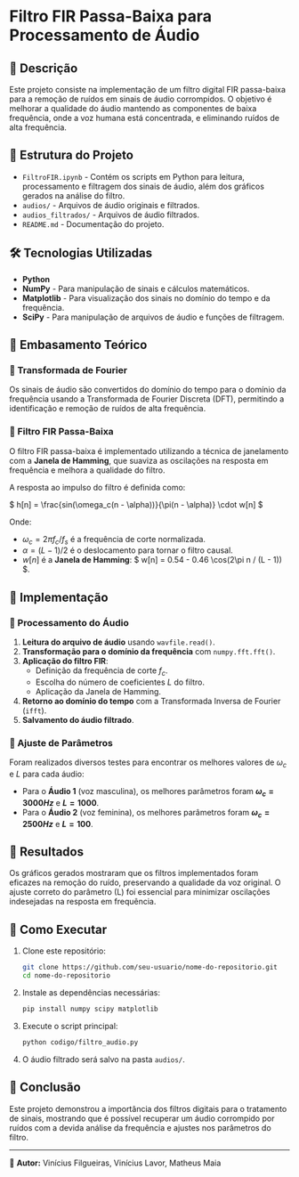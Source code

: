 # Filtro FIR Passa-Baixa para Processamento de Áudio

## 📌 Descrição
Este projeto consiste na implementação de um filtro digital FIR passa-baixa para a remoção de ruídos em sinais de áudio corrompidos. O objetivo é melhorar a qualidade do áudio mantendo as componentes de baixa frequência, onde a voz humana está concentrada, e eliminando ruídos de alta frequência.

## 📂 Estrutura do Projeto
- `FiltroFIR.ipynb` - Contém os scripts em Python para leitura, processamento e filtragem dos sinais de áudio, além dos gráficos gerados na análise do filtro.
- `audios/` - Arquivos de áudio originais e filtrados.
- `audios_filtrados/` - Arquivos de áudio filtrados. 
- `README.md` - Documentação do projeto.

## 🛠 Tecnologias Utilizadas
- **Python**
- **NumPy** - Para manipulação de sinais e cálculos matemáticos.
- **Matplotlib** - Para visualização dos sinais no domínio do tempo e da frequência.
- **SciPy** - Para manipulação de arquivos de áudio e funções de filtragem.

## 📖 Embasamento Teórico
### 🔹 Transformada de Fourier
Os sinais de áudio são convertidos do domínio do tempo para o domínio da frequência usando a Transformada de Fourier Discreta (DFT), permitindo a identificação e remoção de ruídos de alta frequência.

### 🔹 Filtro FIR Passa-Baixa
O filtro FIR passa-baixa é implementado utilizando a técnica de janelamento com a **Janela de Hamming**, que suaviza as oscilações na resposta em frequência e melhora a qualidade do filtro.

A resposta ao impulso do filtro é definida como:

$ h[n] = \frac{sin(\omega_c(n - \alpha))}{\pi(n - \alpha)} \cdot w[n] $

Onde:
- $\omega_c = 2\pi f_c / f_s$ é a frequência de corte normalizada.
- $\alpha = (L-1)/2$ é o deslocamento para tornar o filtro causal.
- $w[n]$ é a **Janela de Hamming**: $ w[n] = 0.54 - 0.46 \cos(2\pi n / (L - 1)) $.

## 🔧 Implementação
### 🔹 Processamento do Áudio
1. **Leitura do arquivo de áudio** usando `wavfile.read()`.
2. **Transformação para o domínio da frequência** com `numpy.fft.fft()`.
3. **Aplicação do filtro FIR**:
   - Definição da frequência de corte $f_c$.
   - Escolha do número de coeficientes $L$ do filtro.
   - Aplicação da Janela de Hamming.
4. **Retorno ao domínio do tempo** com a Transformada Inversa de Fourier (`ifft`).
5. **Salvamento do áudio filtrado**.

### 🔹 Ajuste de Parâmetros
Foram realizados diversos testes para encontrar os melhores valores de $\omega_c$ e $L$ para cada áudio:
- Para o **Áudio 1** (voz masculina), os melhores parâmetros foram **$\omega_c = 3000 Hz$** e **$L = 1000$**.
- Para o **Áudio 2** (voz feminina), os melhores parâmetros foram **$\omega_c = 2500 Hz$** e **$L = 100$**.

## 🎯 Resultados
Os gráficos gerados mostraram que os filtros implementados foram eficazes na remoção do ruído, preservando a qualidade da voz original. O ajuste correto do parâmetro \(L\) foi essencial para minimizar oscilações indesejadas na resposta em frequência.

## 📌 Como Executar
1. Clone este repositório:
   ```sh
   git clone https://github.com/seu-usuario/nome-do-repositorio.git
   cd nome-do-repositorio
   ```
2. Instale as dependências necessárias:
   ```sh
   pip install numpy scipy matplotlib
   ```
3. Execute o script principal:
   ```sh
   python codigo/filtro_audio.py
   ```
4. O áudio filtrado será salvo na pasta `audios/`.

## 📄 Conclusão
Este projeto demonstrou a importância dos filtros digitais para o tratamento de sinais, mostrando que é possível recuperar um áudio corrompido por ruídos com a devida análise da frequência e ajustes nos parâmetros do filtro.

---
📌 **Autor:** Vinícius Filgueiras, Vinícius Lavor, Matheus Maia

